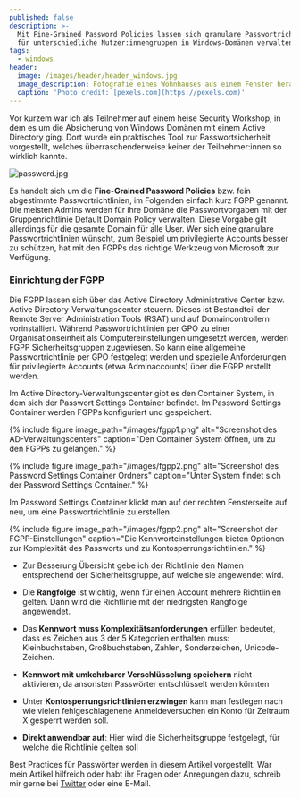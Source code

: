 ```yaml
---
published: false
description: >-
  Mit Fine-Grained Password Policies lassen sich granulare Passwortrichtlinien
  für unterschiedliche Nutzer:innengruppen in Windows-Domänen verwalten.
tags:
  - windows
header:
  image: /images/header/header_windows.jpg
  image_description: Fotografie eines Wohnhauses aus einem Fenster heraus.
  caption: 'Photo credit: [pexels.com](https://pexels.com)'
---
```


Vor kurzem war ich als Teilnehmer auf einem heise Security Workshop, in dem es um die Absicherung von Windows Domänen mit einem Active Directory ging. Dort wurde ein praktisches Tool zur Passwortsicherheit vorgestellt, welches überraschenderweise keiner der Teilnehmer:innen so wirklich kannte.

![password.jpg]({{site.baseurl}}/images/password.jpg)

Es handelt sich um die **Fine-Grained Password Policies** bzw. fein abgestimmte Passwortrichtlinien, im Folgenden einfach kurz FGPP genannt. Die meisten Admins werden für ihre Domäne die Passwortvorgaben mit der Gruppenrichtlinie Default Domain Policy verwalten. Diese Vorgabe gilt allerdings für die gesamte Domain für alle User. Wer sich eine granulare Passwortrichtlinien wünscht, zum Beispiel um privilegierte Accounts besser zu schützen, hat mit den FGPPs das richtige Werkzeug von Microsoft zur Verfügung.

### Einrichtung der FGPP

Die FGPP lassen sich über das Active Directory Administrative Center bzw. Active Directory-Verwaltungscenter steuern. Dieses ist Bestandteil der Remote Server Administration Tools (RSAT) und auf Domaincontrollern vorinstalliert. Während Passwortrichtlinien per GPO zu einer Organisationseinheit als Computereinstellungen umgesetzt werden, werden FGPP Sicherheitsgruppen zugewiesen. So kann eine allgemeine Passwortrichtlinie per GPO festgelegt werden und spezielle Anforderungen für privilegierte Accounts (etwa Adminaccounts) über die FGPP erstellt werden.

Im Active Directory-Verwaltungscenter gibt es den Container System, in dem sich der Passwort Settings Container befindet. Im Password Settings Container werden FGPPs konfiguriert und gespeichert.

{% include figure image_path="/images/fgpp1.png" alt="Screenshot des AD-Verwaltungscenters" caption="Den Container System öffnen, um zu den FGPPs zu gelangen." %}

{% include figure image_path="/images/fgpp2.png" alt="Screenshot des Password Settings Container Ordners" caption="Unter System findet sich der Password Settings Container." %}

Im Password Settings Container klickt man auf der rechten Fensterseite auf neu, um eine Passwortrichtlinie zu erstellen.

{% include figure image_path="/images/fgpp2.png" alt="Screenshot der FGPP-Einstellungen" caption="Die Kennworteinstellungen bieten Optionen zur Komplexität des Passworts und zu Kontosperrungsrichtlinien." %}

- Zur Besserung Übersicht gebe ich der Richtlinie den Namen entsprechend der Sicherheitsgruppe, auf welche sie angewendet wird.

- Die **Rangfolge** ist wichtig, wenn für einen Account mehrere Richtlinien gelten. Dann wird die Richtlinie mit der niedrigsten Rangfolge angewendet.

- Das **Kennwort muss Komplexitätsanforderungen** erfüllen bedeutet, dass es Zeichen aus 3 der 5 Kategorien enthalten muss: Kleinbuchstaben, Großbuchstaben, Zahlen, Sonderzeichen, Unicode-Zeichen.

- **Kennwort mit umkehrbarer Verschlüsselung speichern** nicht aktivieren, da ansonsten Passwörter entschlüsselt werden könnten
    
- Unter **Kontosperrungsrichtlinien erzwingen** kann man festlegen nach wie vielen fehlgeschlagenene Anmeldeversuchen ein Konto für Zeitraum X gesperrt werden soll.

- **Direkt anwendbar auf**: Hier wird die Sicherheitsgruppe festgelegt, für welche die Richtlinie gelten soll

Best Practices für Passwörter werden in diesem Artikel vorgestellt. War mein Artikel hilfreich oder habt ihr Fragen oder Anregungen dazu, schreib mir gerne bei [Twitter](https://twitter.com/jln0x1) oder eine E-Mail.
